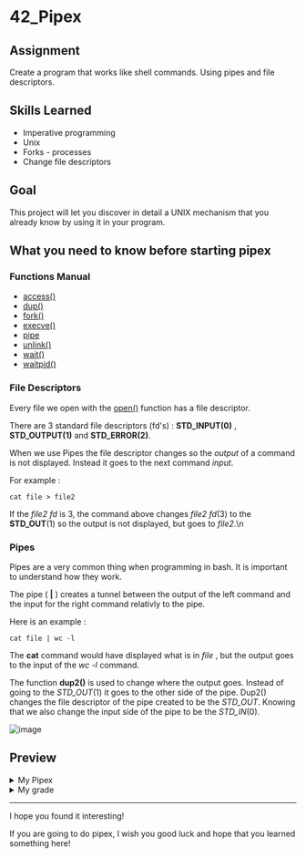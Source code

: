 # 42_Pipex

## Assignment

Create a program that works like shell commands. Using pipes and file descriptors.

## Skills Learned

  - Imperative programming
  - Unix
  - Forks - processes
  - Change file descriptors

## Goal

This project will let you discover in detail a UNIX mechanism that you already know by using it in your program.

## What you need to know before starting pipex

### Functions Manual

  - <a href="https://man7.org/linux/man-pages/man2/access.2.html">access()</a>
  - <a href="https://man7.org/linux/man-pages/man2/dup.2.html">dup()</a> 
  - <a href="https://man7.org/linux/man-pages/man2/fork.2.html">fork()</a>
  - <a href="https://man7.org/linux/man-pages/man2/execve.2.html">execve()</a> 
  - <a href="https://man7.org/linux/man-pages/man2/pipe.2.html">pipe</a> 
  - <a href="https://man7.org/linux/man-pages/man2/unlink.2.html">unlink()</a> 
  - <a href="https://man7.org/linux/man-pages/man2/wait.2.html">wait()</a>
  - <a href="https://man7.org/linux/man-pages/man2/waitpid.2.html">waitpid()</a> 

### File Descriptors

Every file we open with the <a href="https://man7.org/linux/man-pages/man2/open.2.html">open()</a> function has a file descriptor.

There are 3 standard file descriptors (fd's) : **STD_INPUT(0)** , **STD_OUTPUT(1)** and **STD_ERROR(2)**.

When we use Pipes the file descriptor changes so the *output* of a command is not displayed. Instead it goes to the next command *input*.

For example :

    cat file > file2
    
If the *file2 fd* is 3, the command above changes *file2 fd*(3) to the **STD_OUT**(1) so the output is not displayed, but goes to *file2*.\n

### Pipes

Pipes are a very common thing when programming in bash. It is important to understand how they work.

The pipe ( **|** ) creates a tunnel between the output of the left command and the input for the right command relativly to the pipe.

Here is an example : 

    cat file | wc -l

The **cat** command would have displayed what is in *file* , but the output goes to the input of the *wc -l* command.

The function **dup2()** is used to change where the output goes. Instead of going to the *STD_OUT*(1) it goes to the other side of the pipe. Dup2() changes the file descriptor of the pipe created to be the *STD_OUT*. Knowing that we also change the input side of the pipe to be the *STD_IN*(0).

![image](https://user-images.githubusercontent.com/91686183/190929267-10c6cb55-7ce0-49be-b2ae-be28abfeb07b.png)

## Preview

<details><summary>My Pipex</summary>
  
  ![Screencast from 19-09-2022 00_02_27](https://user-images.githubusercontent.com/91686183/190931989-878ae3b9-86ee-4c66-ad44-a58749431806.gif)
  
</details>

<details><summary>My grade</summary>
  
  ![image](https://user-images.githubusercontent.com/91686183/169928122-e9d298b3-7720-40ba-b932-07404a8c2e15.png)
  
</details>

<hr>

I hope you found it interesting!

If you are going to do pipex, I wish you good luck and hope that you learned something here!
